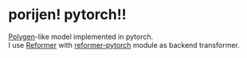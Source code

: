 # porijen! pytorch!!
[Polygen](https://arxiv.org/abs/2002.10880)-like model implemented in pytorch.<br>
I use [Reformer](https://arxiv.org/abs/2001.04451) with [reformer-pytorch](https://github.com/lucidrains/reformer-pytorch) module as backend transformer.
